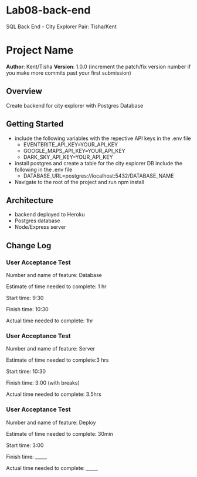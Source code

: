# Lab08-back-end
SQL Back End - City Explorer Pair: Tisha/Kent

# Project Name

**Author**: Kent/Tisha
**Version**: 1.0.0 (increment the patch/fix version number if you make more commits past your first submission)

## Overview
Create backend for city explorer with Postgres Database

## Getting Started
- include the following variables with the repective API keys in the .env file
  - EVENTBRITE_API_KEY=YOUR_API_KEY
  - GOOGLE_MAPS_API_KEY=YOUR_API_KEY
  - DARK_SKY_API_KEY=YOUR_API_KEY
- install postgres and create a table for the city explorer DB include the following in the .env file 
  - DATABASE_URL=postgres://localhost:5432/DATABASE_NAME
- Navigate to the root of the project and run npm install


## Architecture
- backend deployed to Heroku
- Postgres database
- Node/Express server

## Change Log

### User Acceptance Test
Number and name of feature: Database

Estimate of time needed to complete: 1 hr

Start time: 9:30

Finish time: 10:30

Actual time needed to complete: 1hr


### User Acceptance Test
Number and name of feature: Server

Estimate of time needed to complete:3 hrs

Start time: 10:30

Finish time: 3:00 (with breaks)

Actual time needed to complete: 3.5hrs


### User Acceptance Test
Number and name of feature: Deploy

Estimate of time needed to complete: 30min

Start time: 3:00

Finish time: _____

Actual time needed to complete: _____